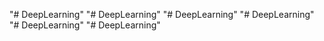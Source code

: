 "# DeepLearning" 
"# DeepLearning" 
"# DeepLearning" 
"# DeepLearning" 
"# DeepLearning" 
"# DeepLearning" 
